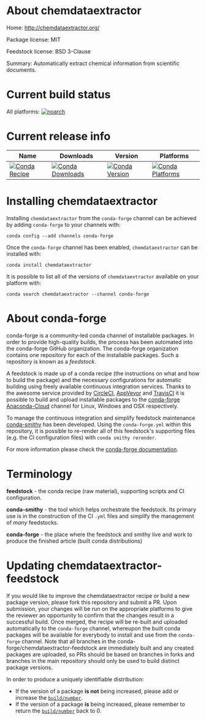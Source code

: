 About chemdataextractor
=======================

Home: http://chemdataextractor.org/

Package license: MIT

Feedstock license: BSD 3-Clause

Summary: Automatically extract chemical information from scientific documents.



Current build status
====================

All platforms:
[![noarch](https://img.shields.io/circleci/project/github/conda-forge/chemdataextractor-feedstock/master.svg?label=noarch)](https://circleci.com/gh/conda-forge/chemdataextractor-feedstock)

Current release info
====================

| Name | Downloads | Version | Platforms |
| --- | --- | --- | --- |
| [![Conda Recipe](https://img.shields.io/badge/recipe-chemdataextractor-green.svg)](https://anaconda.org/conda-forge/chemdataextractor) | [![Conda Downloads](https://img.shields.io/conda/dn/conda-forge/chemdataextractor.svg)](https://anaconda.org/conda-forge/chemdataextractor) | [![Conda Version](https://img.shields.io/conda/vn/conda-forge/chemdataextractor.svg)](https://anaconda.org/conda-forge/chemdataextractor) | [![Conda Platforms](https://img.shields.io/conda/pn/conda-forge/chemdataextractor.svg)](https://anaconda.org/conda-forge/chemdataextractor) |

Installing chemdataextractor
============================

Installing `chemdataextractor` from the `conda-forge` channel can be achieved by adding `conda-forge` to your channels with:

```
conda config --add channels conda-forge
```

Once the `conda-forge` channel has been enabled, `chemdataextractor` can be installed with:

```
conda install chemdataextractor
```

It is possible to list all of the versions of `chemdataextractor` available on your platform with:

```
conda search chemdataextractor --channel conda-forge
```


About conda-forge
=================

conda-forge is a community-led conda channel of installable packages.
In order to provide high-quality builds, the process has been automated into the
conda-forge GitHub organization. The conda-forge organization contains one repository
for each of the installable packages. Such a repository is known as a *feedstock*.

A feedstock is made up of a conda recipe (the instructions on what and how to build
the package) and the necessary configurations for automatic building using freely
available continuous integration services. Thanks to the awesome service provided by
[CircleCI](https://circleci.com/), [AppVeyor](http://www.appveyor.com/)
and [TravisCI](https://travis-ci.org/) it is possible to build and upload installable
packages to the [conda-forge](https://anaconda.org/conda-forge)
[Anaconda-Cloud](http://docs.anaconda.org/) channel for Linux, Windows and OSX respectively.

To manage the continuous integration and simplify feedstock maintenance
[conda-smithy](http://github.com/conda-forge/conda-smithy) has been developed.
Using the ``conda-forge.yml`` within this repository, it is possible to re-render all of
this feedstock's supporting files (e.g. the CI configuration files) with ``conda smithy rerender``.

For more information please check the [conda-forge documentation](https://conda-forge.org/docs/).

Terminology
===========

**feedstock** - the conda recipe (raw material), supporting scripts and CI configuration.

**conda-smithy** - the tool which helps orchestrate the feedstock.
                   Its primary use is in the construction of the CI ``.yml`` files
                   and simplify the management of *many* feedstocks.

**conda-forge** - the place where the feedstock and smithy live and work to
                  produce the finished article (built conda distributions)


Updating chemdataextractor-feedstock
====================================

If you would like to improve the chemdataextractor recipe or build a new
package version, please fork this repository and submit a PR. Upon submission,
your changes will be run on the appropriate platforms to give the reviewer an
opportunity to confirm that the changes result in a successful build. Once
merged, the recipe will be re-built and uploaded automatically to the
`conda-forge` channel, whereupon the built conda packages will be available for
everybody to install and use from the `conda-forge` channel.
Note that all branches in the conda-forge/chemdataextractor-feedstock are
immediately built and any created packages are uploaded, so PRs should be based
on branches in forks and branches in the main repository should only be used to
build distinct package versions.

In order to produce a uniquely identifiable distribution:
 * If the version of a package **is not** being increased, please add or increase
   the [``build/number``](http://conda.pydata.org/docs/building/meta-yaml.html#build-number-and-string).
 * If the version of a package **is** being increased, please remember to return
   the [``build/number``](http://conda.pydata.org/docs/building/meta-yaml.html#build-number-and-string)
   back to 0.